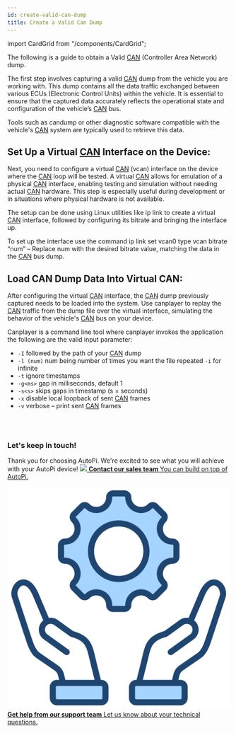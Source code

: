 ```yaml
---
id: create-valid-can-dump
title: Create a Valid Can Dump
---
```

import CardGrid from "/components/CardGrid";

The following is a guide to obtain a Valid [CAN](https://www.autopi.io/hardware/autopi-canfd-pro) (Controller Area Network) dump.

The first step involves capturing a valid [CAN](https://www.autopi.io/hardware/autopi-canfd-pro) dump from
the vehicle you are working with. This dump contains all the data traffic 
exchanged between various ECUs (Electronic Control Units) within the vehicle. 
It is essential to ensure that the captured data accurately reflects the 
operational state and configuration of the vehicle’s [CAN](https://www.autopi.io/hardware/autopi-canfd-pro) bus.

Tools such as candump or other diagnostic software compatible with the vehicle's 
[CAN](https://www.autopi.io/hardware/autopi-canfd-pro) system are typically used to retrieve this data.

## Set Up a Virtual [CAN](https://www.autopi.io/hardware/autopi-canfd-pro) Interface on the Device:

Next, you need to configure a virtual [CAN](https://www.autopi.io/hardware/autopi-canfd-pro) (vcan) interface on the device where 
the [CAN](https://www.autopi.io/hardware/autopi-canfd-pro) loop will be tested. A virtual [CAN](https://www.autopi.io/hardware/autopi-canfd-pro) allows for emulation of a physical 
[CAN](https://www.autopi.io/hardware/autopi-canfd-pro) interface, enabling testing and simulation without needing actual [CAN](https://www.autopi.io/hardware/autopi-canfd-pro) 
hardware. This step is especially useful during development or in situations 
where physical hardware is not available.

The setup can be done using Linux utilities like ip link to create a virtual [CAN](https://www.autopi.io/hardware/autopi-canfd-pro) 
interface, followed by configuring its bitrate and bringing the interface up.

To set up the interface use the command ip link set vcan0 type vcan bitrate “num”
– Replace num with the desired bitrate value, matching the data in the [CAN](https://www.autopi.io/hardware/autopi-canfd-pro) bus dump.

## Load CAN Dump Data Into Virtual CAN:

After configuring the virtual [CAN](https://www.autopi.io/hardware/autopi-canfd-pro) interface, the [CAN](https://www.autopi.io/hardware/autopi-canfd-pro) dump previously captured 
needs to be loaded into the system. Use canplayer to replay the [CAN](https://www.autopi.io/hardware/autopi-canfd-pro) traffic from 
the dump file over the virtual interface, simulating the behavior of the vehicle's
[CAN](https://www.autopi.io/hardware/autopi-canfd-pro) bus on your device.

Canplayer is a command line tool where canplayer invokes the application
the following are the valid input parameter:

- `-I` followed by the path of your [CAN](https://www.autopi.io/hardware/autopi-canfd-pro) dump
- `-l (num)` num being number of times you want the file repeated `-i` for infinite
- `-t` ignore timestamps
- `-g<ms>` gap in milliseconds, default 1
- `-s<s>` skips gaps in timestamp (s = seconds)
- `-x` disable local loopback of sent [CAN](https://www.autopi.io/hardware/autopi-canfd-pro) frames
- `-v` verbose – print sent [CAN](https://www.autopi.io/hardware/autopi-canfd-pro) frames


<br>
</br>

### Let's keep in touch!
Thank you for choosing AutoPi. We're excited to see what you will achieve with your AutoPi device! 
<CardGrid home>
[![](/img/shared/favicon.ico) **Contact our sales team** You can build on top of AutoPi.](https://www.autopi.io/contact/)

[![](/img/shared/support_icon.png) **Get help from our support team** Let us know about your technical questions.](https://www.autopi.io/support/)

</CardGrid>